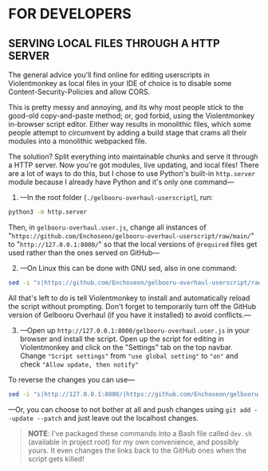 # FOR DEVELOPERS

## SERVING LOCAL FILES THROUGH A HTTP SERVER

The general advice you'll find online for editing userscripts in Violentmonkey as local files in your IDE of choice is to disable some Content-Security-Policies and allow CORS.

This is pretty messy and annoying, and its why most people stick to the good-old copy-and-paste method; or, god forbid, using the Violentmonkey in-browser script editor. Either way results in monolithic files, which some people attempt to circumvent by adding a build stage that crams all their modules into a monolithic webpacked file.

The solution? Split everything into maintainable chunks and serve it through a HTTP server. Now you're got modules, live updating, and local files! There are a lot of ways to do this, but I chose to use Python's built-in `http.server` module because I already have Python and it's only one command—

1. —In the root folder (`./gelbooru-overhaul-userscript`), run:
```bash
python3 -m http.server
```

Then, in `gelbooru-overhaul.user.js`, change all instances of "`https://github.com/Enchoseon/gelbooru-overhaul-userscript/raw/main/`" to "`http://127.0.0.1:8000/`" so that the local versions of `@required` files get used rather than the ones served on GitHub—

2. —On Linux this can be done with GNU sed, also in one command:
```bash
sed -i "s|https://github.com/Enchoseon/gelbooru-overhaul-userscript/raw/main/|http://127.0.0.1:8000/|g" gelbooru-overhaul.user.js
```

All that's left to do is tell Violentmonkey to install and automatically reload the script without prompting. Don't forget to temporarily turn off the GitHub version of Gelbooru Overhaul (if you have it installed) to avoid conflicts.—

3. —Open up `http://127.0.0.1:8000/gelbooru-overhaul.user.js` in your browser and install the script. Open up the script for editing in Violentmonkey and click on the "Settings" tab on the top navbar. Change `"Script settings"` from `"use global setting"` to `"on"` and check `"Allow update, then notify"`

To reverse the changes you can use—
```bash
sed -i "s|http://127.0.0.1:8000/|https://github.com/Enchoseon/gelbooru-overhaul-userscript/raw/main/|g" gelbooru-overhaul.user.js
```
—Or, you can choose to not bother at all and push changes using `git add --update --patch` and just leave out the localhost changes.

> **NOTE**: I've packaged these commands into a Bash file called `dev.sh` (available in project root) for my own convenience, and possibly yours. It even changes the links back to the GitHub ones when the script gets killed!
